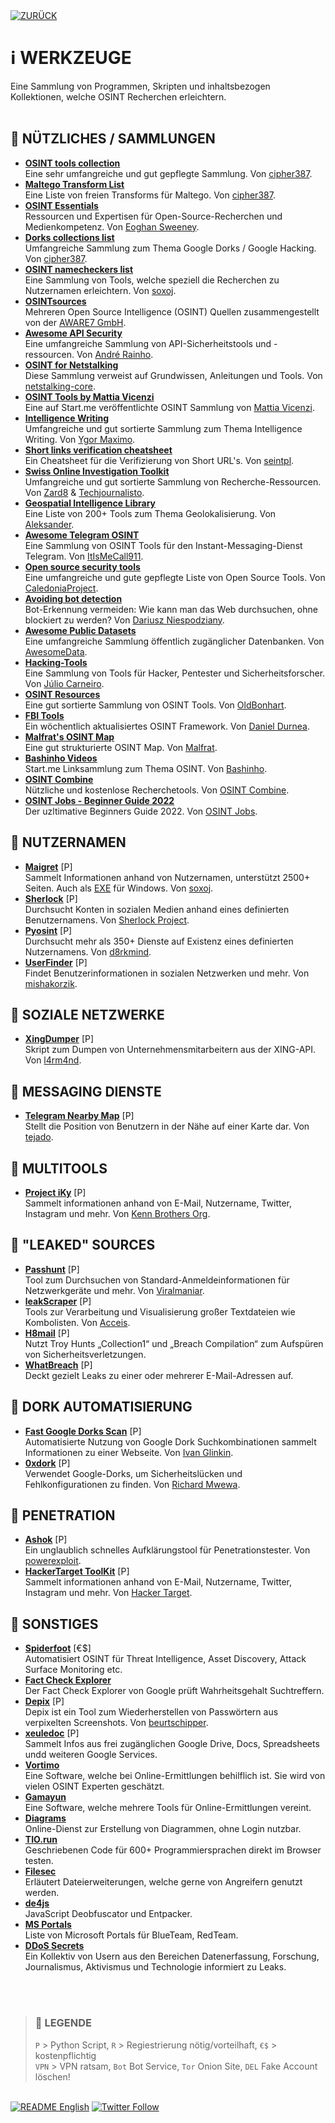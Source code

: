 <div align="left">
  <a href="https://github.com/ot2i7ba/OSINT/blob/main/de/"><img alt="ZURÜCK" src="https://img.shields.io/badge/ZURÜCK-lightgrey.svg?style=for-the-badge"></a>
</div>

# ℹ️ WERKZEUGE
Eine Sammlung von Programmen, Skripten und inhaltsbezogen Kollektionen, welche OSINT Recherchen erleichtern.<br/><br/>

## 📑 NÜTZLICHES / SAMMLUNGEN
- **[OSINT tools collection](https://github.com/cipher387/osint_stuff_tool_collection "OSINT tools collection")**<br/>
Eine sehr umfangreiche und gut gepflegte Sammlung. Von [cipher387](https://github.com/cipher387 "cipher387").
- **[Maltego Transform List](https://github.com/cipher387/maltego-transforms-list "Maltego Transform List")**<br/>
Eine Liste von freien Transforms für Maltego. Von [cipher387](https://github.com/cipher387 "cipher387").
- **[OSINT Essentials](https://www.osintessentials.com/ "OSINT Essentials")**<br/>
Ressourcen und Expertisen für Open-Source-Recherchen und Medienkompetenz. Von [Eoghan Sweeney](https://twitter.com/osintessentials "Eoghan Sweeney").
- **[Dorks collections list](https://github.com/cipher387/Dorks-collections-list "Open source security tools")**<br/>
Umfangreiche Sammlung zum Thema Google Dorks / Google Hacking. Von [cipher387](https://github.com/cipher387 "cipher387").
- **[OSINT namecheckers list](https://github.com/soxoj/osint-namecheckers-list "OSINT namecheckers list")**<br/>
Eine Sammlung von Tools, welche speziell die Recherchen zu Nutzernamen erleichtern. Von [soxoj](https://github.com/soxoj "soxoj").
- **[OSINTsources](https://github.com/awareseven/OSINTsources "OSINTsources")**<br/>
Mehreren Open Source Intelligence (OSINT) Quellen zusammengestellt von der [AWARE7 GmbH](https://github.com/awareseven "AWARE7 GmbH").
- **[Awesome API Security](https://github.com/arainho/awesome-api-security "Awesome API Security")**<br/>
Eine umfangreiche Sammlung von API-Sicherheitstools und -ressourcen. Von [André Rainho](https://github.com/arainho "André Rainho").
- **[OSINT for Netstalking](https://github.com/netstalking-core/netstalking-osint "OSINT for Netstalking")**<br/>
Diese Sammlung verweist auf Grundwissen, Anleitungen und Tools. Von [netstalking-core](https://github.com/netstalking-core "netstalking-core").
- **[OSINT Tools  by Mattia Vicenzi](https://start.me/p/EL0rjQ/osint-tools-by-mattia-vicenzi "OSINT Tools  by Mattia Vicenzi")**<br/>
Eine auf Start.me veröffentlichte OSINT Sammlung von [Mattia Vicenzi](https://www.mattiavicenzi.it/ "Mattia Vicenzi").
- **[Intelligence Writing](https://github.com/mxm0z/awesome-intelligence-writing "Intelligence Writing")**<br/>
Umfangreiche und gut sortierte Sammlung zum Thema Intelligence Writing. Von [Ygor Maximo](https://github.com/mxm0z "Ygor Maximo").
- **[Short links verification cheatsheet](https://github.com/seintpl/osint/blob/main/short-links-verification-cheatsheet.md "Short links verification cheatsheet")**<br/>
Ein Cheatsheet für die Verifizierung von Short URL's. Von [seintpl](https://github.com/seintpl "seintpl").
- **[Swiss Online Investigation Toolkit](https://docs.google.com/spreadsheets/u/0/d/1LHP3gfppDBBPENffw9R7FrhpRxhmP0UhaLiklbQN7tA/htmlview "Swiss Online Investigation Toolkit")**<br/>
Umfangreiche und gut sortierte Sammlung von Recherche-Ressourcen. Von [Zard8](https://twitter.com/Zard8 "Zard8") & [Techjournalisto](https://twitter.com/Techjournalisto "Techjournalisto").
- **[Geospatial Intelligence Library](https://github.com/cartographia/geospatial-intelligence-library "Geospatial Intelligence Library")**<br/>
Eine Liste von 200+ Tools zum Thema Geolokalisierung. Von [Aleksander](https://github.com/cartographia "Aleksander").
- **[Awesome Telegram OSINT](https://github.com/ItIsMeCall911/Awesome-Telegram-OSINT "Awesome Telegram OSINT")**<br/>
Eine Sammlung von OSINT Tools für den Instant-Messaging-Dienst Telegram. Von [ItIsMeCall911](https://github.com/ItIsMeCall911 "ItIsMeCall911").
- **[Open source security tools](https://github.com/CaledoniaProject/awesome-opensource-security "Open source security tools")**<br/>
Eine umfangreiche und gute gepflegte Liste von Open Source Tools. Von [CaledoniaProject](https://github.com/CaledoniaProject "CaledoniaProject").
- **[Avoiding bot detection](https://github.com/niespodd/browser-fingerprinting "Avoiding bot detection")**<br/>
Bot-Erkennung vermeiden: Wie kann man das Web durchsuchen, ohne blockiert zu werden? Von [Dariusz Niespodziany](https://github.com/niespodd "Dariusz Niespodziany").
- **[Awesome Public Datasets](https://github.com/awesomedata/awesome-public-datasets "Awesome Public Datasets")**<br/>
Eine umfangreiche Sammlung öffentlich zugänglicher Datenbanken. Von [AwesomeData](https://github.com/awesomedata "AwesomeData").
- **[Hacking-Tools](https://github.com/juliocarneiro/hacking-tools "Hacking-Tools")**<br/>
Eine Sammlung von Tools für Hacker, Pentester und Sicherheitsforscher. Von [Júlio Carneiro](https://github.com/juliocarneiro "Júlio Carneiro").
- **[OSINT Resources](https://github.com/OldBonhart/Osint-Resources "OSINT Resources")**<br/>
Eine gut sortierte Sammlung von OSINT Tools. Von [OldBonhart](https://github.com/OldBonhart "OldBonhart").
- **[FBI Tools](https://github.com/danieldurnea/FBI-tools "FBI Tools")**<br/>
Ein wöchentlich aktualisiertes OSINT Framework. Von [Daniel Durnea](https://github.com/danieldurnea "Daniel Durnea").
- **[Malfrat's OSINT Map](https://map.malfrats.industries "Malfrat's OSINT Map")**<br/>
Eine gut strukturierte OSINT Map. Von [Malfrat](https://github.com/Malfrats "Malfrats").
- **[Bashinho Videos](https://start.me/p/wM2QPX/bashinho-videos "Bashinho Videos")**<br/>
Start.me Linksammlung zum Thema OSINT. Von [Bashinho](https://start.me/u/8ybqlQ "Bashinho Videos").
- **[OSINT Combine](https://www.osintcombine.com/tools "OSINT Combine Tools")**<br/>
Nützliche und kostenlose Recherchetools. Von [OSINT Combine](https://www.osintcombine.com/ "OSINT Combine").
- **[OSINT Jobs - Beginner Guide 2022](https://www.osint-jobs.com/post/the-ultimate-beginners-guide-to-osint "OSINT Jobs - Beginner Guide 2022")**<br/>
Der uzltimative Beginners Guide 2022. Von [OSINT Jobs](https://www.osint-jobs.com/ "OSINT Jobs").

## 📑 NUTZERNAMEN
- **[Maigret](https://github.com/soxoj/maigret "Maigret")** [P]<br/>
Sammelt Informationen anhand von Nutzernamen, unterstützt 2500+ Seiten. Auch als [EXE](https://github.com/soxoj/maigret/releases "EXE") für Windows. Von [soxoj](https://github.com/soxoj "soxoj").
- **[Sherlock](https://github.com/sherlock-project/sherlock "Sherlock")** [P]<br/>
Durchsucht Konten in sozialen Medien anhand eines definierten Benutzernamens. Von [Sherlock Project](https://github.com/sherlock-project "Sherlock Project").
- **[Pyosint](https://github.com/d8rkmind/Pyosint "Pyosint")** [P]<br/>
Durchsucht mehr als 350+ Dienste auf Existenz eines definierten Nutzernamens. Von [d8rkmind](https://github.com/d8rkmind "d8rkmind").
- **[UserFinder](https://github.com/mishakorzik/UserFinder "UserFinder")** [P]<br/>
Findet Benutzerinformationen in sozialen Netzwerken und mehr. Von [mishakorzik](https://github.com/mishakorzik "mishakorzik").

## 📑 SOZIALE NETZWERKE
- **[XingDumper](https://github.com/l4rm4nd/XingDumper "Telegram Nearby Map")** [P]<br/>
Skript zum Dumpen von Unternehmensmitarbeitern aus der XING-API. Von [l4rm4nd](https://github.com/l4rm4nd "l4rm4nd").

## 📑 MESSAGING DIENSTE
- **[Telegram Nearby Map](https://github.com/tejado/telegram-nearby-map "Telegram Nearby Map")** [P]<br/>
Stellt die Position von Benutzern in der Nähe auf einer Karte dar. Von [tejado](https://github.com/tejado "tejado").

## 📑 MULTITOOLS
- **[Project iKy](https://github.com/kennbroorg/iKy "Project iKy")** [P]<br/>
Sammelt informationen anhand von E-Mail, Nutzername, Twitter, Instagram und mehr. Von [Kenn Brothers Org](https://github.com/kennbroorg "Kenn Brothers Org").

## 📑 "LEAKED" SOURCES
- **[Passhunt](https://github.com/Viralmaniar/Passhunt "Passhunt")** [P]<br/>
Tool zum Durchsuchen von Standard-Anmeldeinformationen für Netzwerkgeräte und mehr. Von [Viralmaniar](https://github.com/Viralmaniar "Viralmaniar").
- **[leakScraper](https://github.com/Acceis/leakScraper "leakScraper")** [P]<br/>
Tools zur Verarbeitung und Visualisierung großer Textdateien wie Kombolisten. Von [Acceis](https://github.com/Acceis "Acceis").
- **[H8mail](https://github.com/khast3x/h8mail "H8mail")** [P]<br/>
Nutzt Troy Hunts „Collection1“ und „Breach Compilation“ zum Aufspüren von Sicherheitsverletzungen. 
- **[WhatBreach](https://github.com/Ekultek/WhatBreach "WhatBreach")** [P]<br/>
Deckt gezielt Leaks zu einer oder mehrerer E-Mail-Adressen auf.

## 📑 DORK AUTOMATISIERUNG
- **[Fast Google Dorks Scan](https://github.com/IvanGlinkin/Fast-Google-Dorks-Scan "Fast Google Dorks Scan")** [P]<br/>
Automatisierte Nutzung von Google Dork Suchkombinationen sammelt Informationen zu einer Webseite. Von [Ivan Glinkin](https://github.com/IvanGlinkin "Ivan Glinkin").
- **[0xdork](https://github.com/rlyonheart/oxdork "Fast Google Dorks Scan")** [P]<br/>
Verwendet Google-Dorks, um Sicherheitslücken und Fehlkonfigurationen zu finden. Von [Richard Mwewa](https://github.com/rlyonheart "Richard Mwewa").

## 📑 PENETRATION
- **[Ashok](https://github.com/ankitdobhal/Ashok "Ashok")** [P]<br/>
Ein unglaublich schnelles Aufklärungstool für Penetrationstester. Von [powerexploit](https://github.com/powerexploit "powerexploit").
- **[HackerTarget ToolKit](https://github.com/pyhackertarget/hackertarget "HackerTarget ToolKit")** [P]<br/>
Sammelt informationen anhand von E-Mail, Nutzername, Twitter, Instagram und mehr. Von [Hacker Target](https://github.com/pyhackertarget "Hacker Target").

## 📑 SONSTIGES
- **[Spiderfoot](https://www.spiderfoot.net/ "Spiderfoot")** [€$]<br/>
Automatisiert OSINT für Threat Intelligence, Asset Discovery, Attack Surface Monitoring etc.
- **[Fact Check Explorer](https://toolbox.google.com/factcheck/explorer "Fact Check Explorer")**<br/>
Der Fact Check Explorer von Google prüft Wahrheitsgehalt Suchtreffern.
- **[Depix](https://github.com/beurtschipper/Depix "Depix")** [P]<br/>
Depix ist ein Tool zum Wiederherstellen von Passwörtern aus verpixelten Screenshots. Von [beurtschipper](https://github.com/beurtschipper "beurtschipper").
- **[xeuledoc](https://github.com/Malfrats/xeuledoc "xeuledoc")** [P]<br/>
Sammelt Infos aus frei zugänglichen Google Drive, Docs, Spreadsheets undd weiteren Google Services.
- **[Vortimo](https://www.vortimo.com/ "Vortimo")**<br/>
Eine Software, welche bei Online-Ermittlungen behilflich ist. Sie wird von vielen OSINT Experten geschätzt.
- **[Gamayun](https://sociallinks.io/products/gamayun "Gamayun")**<br/>
Eine Software, welche mehrere Tools für Online-Ermittlungen vereint.
- **[Diagrams](https://www.diagrams.net/ "Diagrams")**<br/>
Online-Dienst zur Erstellung von Diagrammen, ohne Login nutzbar.
- **[TIO.run](https://tio.run/ "TIO.run")**<br/>
Geschriebenen Code für 600+ Programmiersprachen direkt im Browser testen.
- **[Filesec](https://filesec.io/ "Filesec")**<br/>
Erläutert Dateierweiterungen, welche gerne von Angreifern genutzt werden.
- **[de4js](https://lelinhtinh.github.io/de4js/ "de4js")**<br/>
JavaScript Deobfuscator und Entpacker.
- **[MS Portals](https://msportals.io/ "MS Portals")**<br/>
Liste von Microsoft Portals für BlueTeam, RedTeam.
- **[DDoS Secrets](https://ddosecrets.com/wiki/Distributed_Denial_of_Secrets "DDoS Secrets")**<br/>
Ein Kollektiv von Usern aus den Bereichen Datenerfassung, Forschung, Journalismus, Aktivismus und Technologie informiert zu Leaks.

<br/><br/>
>### 📌 LEGENDE
>`P` > Python Script, `R` > Regiestrierung nötig/vorteilhaft, `€$` > kostenpflichtig<br/>`VPN` > VPN ratsam, `Bot` Bot Service, `Tor` Onion Site, `DEL` Fake Account löschen!

<br/>
<div align="left">
  <a href="https://github.com/ot2i7ba/OSINT/blob/main/en/README.md"><img alt="README English" src="https://img.shields.io/badge/README-English-lightgrey.svg?style=for-the-badge"></a>
  <a href="https://twitter.com/intent/follow?screen_name=ot2i7ba"><img alt="Twitter Follow" src="https://img.shields.io/twitter/follow/ot2i7ba?logo=twitter&logoColor=white&style=for-the-badge"></a>
</div>
